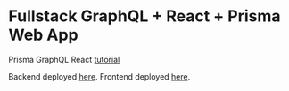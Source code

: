 # Fullstack GraphQL + React + Prisma Web App
Prisma GraphQL React [tutorial](https://www.prisma.io/blog/e2e-type-safety-graphql-react-1-I2GxIfxkSZ)

Backend deployed [here](https://tutorial-graphql-prisma-react.onrender.com/graphql).
Frontend deployed [here](https://tutorial-graphql-prisma-react-1.onrender.com/).
